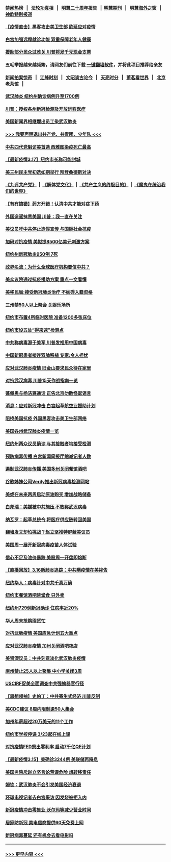 #### [禁闻热榜](热点新闻.md?=0)  &nbsp;&nbsp;|&nbsp;&nbsp; [法轮功真相](https://github.com/gfw-breaker/truth/blob/master/README.md?=0) &nbsp;&nbsp;|&nbsp;&nbsp; [明慧二十周年报告](https://github.com/gfw-breaker/mh-reports/blob/master/README.md?=0) &nbsp;&nbsp;|&nbsp;&nbsp;[明慧期刊](https://github.com/gfw-breaker/mh-qikan) &nbsp;&nbsp;|&nbsp;&nbsp; [明慧海外之窗](https://github.com/gfw-breaker/mh-news/blob/master/README.md?=0) &nbsp;&nbsp;|&nbsp;&nbsp; [神韵特别报道](https://github.com/gfw-breaker/mh-news/blob/master/shenyun.md?=0)
#### [【疫情直击】黑客攻击美卫生部 欲延应对疫情](../pages/nsc412/n11947801.md?t=03180402) 
#### [白宫加强远程就诊功能 双重保障老年人健康](../pages/nsc412/n11947872.md?t=03180402) 
#### [援助部分民众过难关 川普将发千元现金支票](../pages/nsc412/n11947860.md?t=03180402) 
#### 五毛举报越来越频繁，请网友们前往下载 [一键翻墙软件](https://github.com/gfw-breaker/ssr-accounts)，并将此项目推荐给亲友
#### [新闻拍案惊奇](https://github.com/gfw-breaker/banned-news/blob/master/pages/link4.md) &nbsp;&nbsp;|&nbsp;&nbsp; [江峰时刻](https://github.com/gfw-breaker/banned-news/blob/master/pages/link4.md) &nbsp;&nbsp;|&nbsp;&nbsp; [文昭谈古论今](https://github.com/gfw-breaker/banned-news/blob/master/pages/link4.md) &nbsp;&nbsp;|&nbsp;&nbsp; [天亮时分](https://github.com/gfw-breaker/banned-news/blob/master/pages/link4.md) &nbsp;&nbsp;|&nbsp;&nbsp; [萧茗看世界](https://github.com/gfw-breaker/banned-news/blob/master/pages/link4.md) &nbsp;&nbsp;|&nbsp;&nbsp; [北京老茶馆](https://github.com/gfw-breaker/banned-news/blob/master/pages/link4.md) &nbsp;&nbsp;|&nbsp;&nbsp; 
#### [武汉肺炎 纽约州确诊病例升至1700例](../pages/nsc412/n11947811.md?t=03180402) 
#### [川普：授权各州新冠检测及开放远程医疗](../pages/nsc412/n11947761.md?t=03180402) 
#### [美国新闻界相继爆出员工染武汉肺炎](../pages/nsc412/n11947617.md?t=03180402) 
#### [>>> 我要声明退出共产党、共青团、少年队 <<<](https://github.com/begood0513/goodnews/blob/master/quit/letter.md) 
#### [中共四代党魁访美首选 西雅图染疫死亡最高](../pages/nsc412/n11947602.md?t=03180402) 
#### [【最新疫情3.17】纽约市长称可能封城](../pages/nsc412/n11945621.md?t=03180402) 
#### [美三州民主党初选如期举行 拜登桑德斯对决](../pages/nsc412/n11947538.md?t=03180402) 
#### [《九评共产党》](https://github.com/begood0513/9ping.md/blob/master/README.md) &nbsp;|&nbsp; [《解体党文化》](../../../../jtdwh.md/blob/master/README.md)  &nbsp;|&nbsp; [《共产主义的终极目的》](../../../../gczydzjmd.md/blob/master/README.md) &nbsp;|&nbsp; [《魔鬼在统治我们的世界》](../../../../mgztzwmdsj.md/blob/master/README.md) 
#### [【有冇搞错】药方开错！认清中共才能对症下药](../pages/nsc412/n11947665.md?t=03180402) 
#### [外国造谣抹黑美国 川普：我一直在关注](../pages/nsc412/n11947559.md?t=03180402) 
#### [美议员吁中共停止造假宣传 与国际社会抗疫](../pages/nsc412/n11947378.md?t=03180402) 
#### [加码对抗疫情 美拟提8500亿美元刺激方案](../pages/nsc412/n11947394.md?t=03180402) 
#### [纽约州新冠肺炎950例 7死](../pages/nsc412/n11946095.md?t=03180402) 
#### [政界名流：为什么全球医疗机构要信中共？](../pages/nsc412/n11945479.md?t=03180402) 
#### [美众议院通过抗疫援助方案 重点一文看懂](../pages/nsc412/n11945750.md?t=03180402) 
#### [美移民局:接受新冠肺炎治疗 不妨碍入籍资格](../pages/nsc412/n11946121.md?t=03180402) 
#### [三州禁50人以上聚会  关娱乐场所](../pages/nsc412/n11946100.md?t=03180402) 
#### [纽约市布置4所临时医院 准备1200多张床位](../pages/nsc412/n11946092.md?t=03180402) 
#### [纽约市设五处“得来速”检测点](../pages/nsc412/n11946087.md?t=03180402) 
#### [中共称病毒源于美军 川普发推用中国病毒](../pages/nsc412/n11945945.md?t=03180402) 
#### [中国新冠患者接连双肺移植 专家:令人担忧](../pages/nsc412/n11945516.md?t=03180402) 
#### [应对武汉肺炎疫情 旧金山要求民众待在家里](../pages/nsc412/n11945757.md?t=03180402) 
#### [对抗武汉病毒 川普15天作战指南一览](../pages/nsc412/n11945503.md?t=03180402) 
#### [蓬佩奥与杨洁篪通话 正告北京勿散怪诞谣言](../pages/nsc412/n11945291.md?t=03180402) 
#### [消息：应对新冠冲击 白宫起草航空业援助计划](../pages/nsc412/n11945237.md?t=03180402) 
#### [阻挠美国抗疫 外国黑客攻击美卫生部网络](../pages/nsc412/n11945190.md?t=03180402) 
#### [美国各州武汉肺炎疫情一览](../pages/nsc412/n11944066.md?t=03180402) 
#### [纽约州两众议员确诊 与其接触者均接受检测](../pages/nsc412/n11944930.md?t=03180402) 
#### [预防病毒传播 白宫新闻简报厅缩减记者人数](../pages/nsc412/n11945023.md?t=03180402) 
#### [遏制武汉肺炎传播 美国多州关闭餐馆酒吧](../pages/nsc412/n11944857.md?t=03180402) 
#### [谷歌姊妹公司Verily推出新冠病毒检测网站](../pages/nsc412/n11945017.md?t=03180402) 
#### [美或在未来两周启动原油购买 增加战略储备](../pages/nsc412/n11944956.md?t=03180402) 
#### [白邦瑞：美媒被中共施压 不敢称武汉病毒](../pages/nsc412/n11944815.md?t=03180402) 
#### [纳瓦罗：起草总统令 将医疗供应链转回美国](../pages/nsc412/n11944808.md?t=03180402) 
#### [翻墙发文却怕挑战？赵立坚推特屏蔽美议员](../pages/nsc412/n11944758.md?t=03180402) 
#### [美国周一展开新冠病毒疫苗人体试验](../pages/nsc412/n11944761.md?t=03180402) 
#### [信心不足及油价暴跌 美股周一开盘即熔断](../pages/nsc412/n11944728.md?t=03180402) 
#### [【直播回放】3.16新肺炎追踪：中共瞒疫情在美挨告](../pages/nsc412/n11944429.md?t=03180402) 
#### [纽约华人：病毒针对中共千真万确](../pages/nsc412/n11942905.md?t=03180402) 
#### [纽约市餐馆酒吧禁堂食  只外卖](../pages/nsc412/n11943729.md?t=03180402) 
#### [纽约州729例新冠确诊  住院率近20%](../pages/nsc412/n11943724.md?t=03180402) 
#### [华人周末抢购囤货忙](../pages/nsc412/n11943687.md?t=03180402) 
#### [对抗武肺疫情 美国应急计划五大重点](../pages/nsc412/n11943193.md?t=03180402) 
#### [应对武汉肺炎疫情 加州关闭酒吧夜店](../pages/nsc412/n11943540.md?t=03180402) 
#### [美资深议员：中共刻意淡化武汉肺炎疫情](../pages/nsc412/n11943061.md?t=03180402) 
#### [麻州禁止25人以上聚集   中小学关闭3周](../pages/nsc412/n11943154.md?t=03180402) 
#### [USCIRF促美全面调查中共强摘器官行径](../pages/nsc412/n11942904.md?t=03180402) 
#### [【思想领袖】史帕丁：中共寄生式经济 川普反制](../pages/nsc412/n11805341.md?t=03180402) 
#### [美CDC建议 8周内限制逾50人集会](../pages/nsc412/n11942944.md?t=03180402) 
#### [加州年薪超过20万美元的11个工作](../pages/nsc412/n11919113.md?t=03180402) 
#### [纽约市学校停课   3/23起在线上课](../pages/nsc412/n11942804.md?t=03180402) 
#### [对抗疫情FED祭出零利率 启动7千亿QE计划](../pages/nsc412/n11942782.md?t=03180402) 
#### [【最新疫情3.15】美确诊3244例 美联储再降息](../pages/nsc412/n11940988.md?t=03180402) 
#### [美国务院斥赵立坚言论荒谬危险 想转移责任](../pages/nsc412/n11942518.md?t=03180402) 
#### [姆钦：武汉肺炎不会引发美国经济衰退](../pages/nsc412/n11942530.md?t=03180402) 
#### [环球电视记者去白宫采访 因发烧被拒入内](../pages/nsc412/n11942516.md?t=03180402) 
#### [新冠疫情冲击零售业 沃尔玛等减少营业时间](../pages/nsc412/n11942454.md?t=03180402) 
#### [居家防新冠 美电信商提供60天免费上网](../pages/nsc412/n11942457.md?t=03180402) 
#### [新冠病毒蔓延 还有机会去看电影吗](../pages/nsc412/n11942385.md?t=03180402) 

----
#### [ >>> 更早内容 <<< ](../indexes/nsc412-earlier.md)
